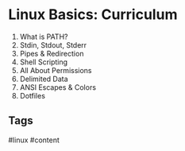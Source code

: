 # Linux Basics: Curriculum

1. What is PATH?
1. Stdin, Stdout, Stderr
1. Pipes & Redirection
1. Shell Scripting
1. All About Permissions
1. Delimited Data
1. ANSI Escapes & Colors
1. Dotfiles

## Tags
#linux #content
